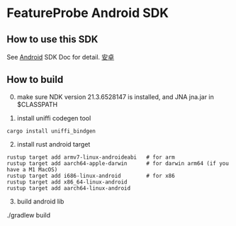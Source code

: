 # FeatureProbe Android SDK

## How to use this SDK

See [Android](https://docs.featureprobe.io/sdk/Client-Side%20SDKs/android-sdk) SDK Doc for detail. [安卓](https://docs.featureprobe.io/zh-CN/sdk/Client-Side%20SDKs/android-sdk/)

## How to build

0. make sure NDK version 21.3.6528147 is installed, and JNA jna.jar in $CLASSPATH

1. install uniffi codegen tool

`cargo install uniffi_bindgen`

2. install rust android target

```console
rustup target add armv7-linux-androideabi   # for arm
rustup target add aarch64-apple-darwin      # for darwin arm64 (if you have a M1 MacOS)
rustup target add i686-linux-android        # for x86
rustup target add x86_64-linux-android
rustup target add aarch64-linux-android
```

3. build android lib

./gradlew build  